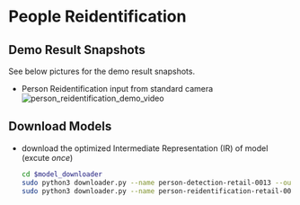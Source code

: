 # People Reidentification
## Demo Result Snapshots
See below pictures for the demo result snapshots.
* Person Reidentification input from standard camera
![person_reidentification_demo_video](https://github.com/intel/ros2_openvino_toolkit/blob/devel/data/images/person-reidentification.gif "person reidentification demo video")
## Download Models
* download the optimized Intermediate Representation (IR) of model (excute _once_)<br>
  ```bash
  cd $model_downloader
  sudo python3 downloader.py --name person-detection-retail-0013 --output_dir /opt/openvino_toolkit/models/person-detection/output/FP32
  sudo python3 downloader.py --name person-reidentification-retail-0076 --output_dir /opt/openvino_toolkit/models/person-reidentification/output/FP32
  ```

